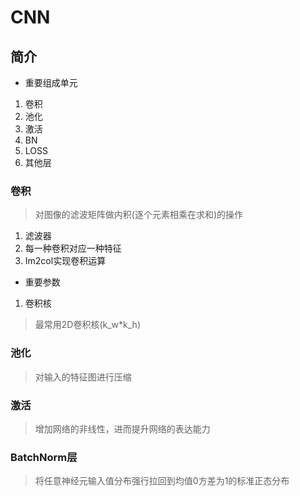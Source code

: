 
# CNN


## 简介
* 重要组成单元
1. 卷积
2. 池化
3. 激活
4. BN
5. LOSS
6. 其他层

### 卷积
> 对图像的滤波矩阵做内积(逐个元素相乘在求和)的操作
1. 滤波器
2. 每一种卷积对应一种特征
3. Im2col实现卷积运算

* 重要参数
1. 卷积核
> 最常用2D卷积核(k_w*k_h)

### 池化
> 对输入的特征图进行压缩

### 激活
> 增加网络的非线性，进而提升网络的表达能力

### BatchNorm层
> 将任意神经元输入值分布强行拉回到均值0方差为1的标准正态分布

